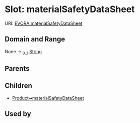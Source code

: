 
# Slot: materialSafetyDataSheet



URI: [EVORA:materialSafetyDataSheet](https://evora-project.eu/materialSafetyDataSheet)


## Domain and Range

None &#8594;  <sub>0..1</sub> [String](types/String.md)

## Parents


## Children

 *  [Product➞materialSafetyDataSheet](Product_materialSafetyDataSheet.md)

## Used by

